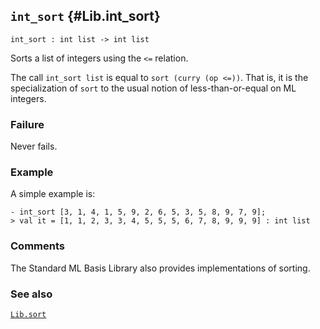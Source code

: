 ## `int_sort` {#Lib.int_sort}


```
int_sort : int list -> int list
```



Sorts a list of integers using the `<=` relation.


The call `int_sort list` is equal to `sort (curry (op <=))`. That is,
it is the specialization of `sort` to the usual notion of
less-than-or-equal on ML integers.

### Failure

Never fails.

### Example

A simple example is:
    
    - int_sort [3, 1, 4, 1, 5, 9, 2, 6, 5, 3, 5, 8, 9, 7, 9];
    > val it = [1, 1, 2, 3, 3, 4, 5, 5, 5, 6, 7, 8, 9, 9, 9] : int list
    



### Comments

The Standard ML Basis Library also provides implementations of sorting.

### See also

[`Lib.sort`](#Lib.sort)

